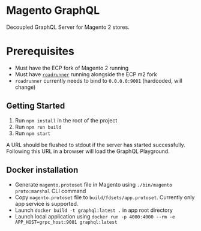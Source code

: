 # Magento GraphQL

Decoupled GraphQL Server for Magento 2 stores.

# Prerequisites

-   Must have the ECP fork of Magento 2 running
-   Must have [`roadrunner`](https://github.com/spiral/roadrunner) running alongside the ECP m2 fork
-   `roadrunner` currently needs to bind to `0.0.0.0:9001` (hardcoded, will change)

## Getting Started

1. Run `npm install` in the root of the project
2. Run `npm run build`
3. Run `npm start`

A URL should be flushed to stdout if the server has started successfully. Following this URL in a browser will load the GraphQL Playground.


## Docker installation
* Generate `magento.protoset` file in Magento using `./bin/magento proto:marshal` CLI command
* Copy `magento.protoset` file to `build/fdsets/app.protoset`. Currently only app service is supported.
* Launch `docker build -t graphql:latest .` in app root directory
* Launch local application using `docker run -p 4000:4000 --rm -e APP_HOST=grpc_host:9001 graphql:latest`